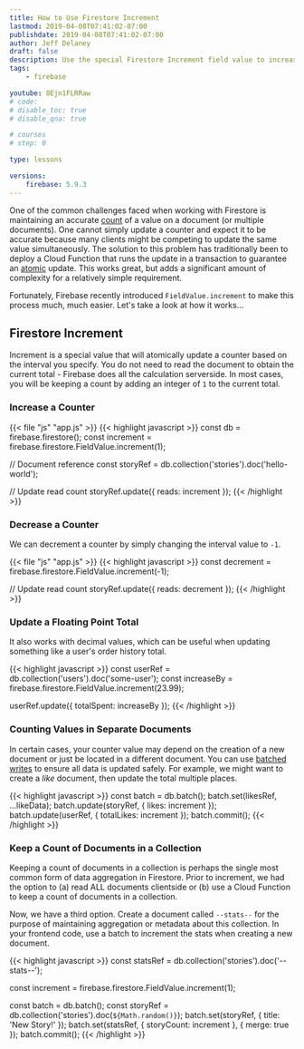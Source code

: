 ```yaml
---
title: How to Use Firestore Increment
lastmod: 2019-04-08T07:41:02-07:00
publishdate: 2019-04-08T07:41:02-07:00
author: Jeff Delaney
draft: false
description: Use the special Firestore Increment field value to increase or decrease numeric values atomically in the database. 
tags: 
    - firebase

youtube: 8Ejn1FLRRaw
# code: 
# disable_toc: true
# disable_qna: true

# courses
# step: 0

type: lessons

versions: 
    firebase: 5.9.3
---
```


One of the common challenges faced when working with Firestore is maintaining an accurate [count](https://firebase.google.com/docs/firestore/solutions/counters) of a value on a document (or multiple documents). One cannot simply update a counter and expect it to be accurate because many clients might be competing to update the same value simultaneously. The solution to this problem has traditionally been to deploy a Cloud Function that runs the update in a transaction to guarantee an [atomic](https://en.wikipedia.org/wiki/Atomicity_(database_systems)) update. This works great, but adds a significant amount of complexity for a relatively simple requirement. 

Fortunately, Firebase recently introduced `FieldValue.increment` to make this process much, much easier. Let's take a look at how it works...

## Firestore Increment

Increment is a special value that will atomically update a counter based on the interval you specify. You do not need to read the document to obtain the current total - Firebase does all the calculation serverside.  In most cases, you will be keeping a count by adding an integer of `1` to the current total.  

### Increase a Counter 

{{< file "js" "app.js" >}}
{{< highlight javascript >}}
const db = firebase.firestore();
const increment = firebase.firestore.FieldValue.increment(1);

// Document reference
const storyRef = db.collection('stories').doc('hello-world');

// Update read count
storyRef.update({ reads: increment });
{{< /highlight >}}

### Decrease a Counter

We can decrement a counter by simply changing the interval value to `-1`. 

{{< file "js" "app.js" >}}
{{< highlight javascript >}}
const decrement = firebase.firestore.FieldValue.increment(-1);

// Update read count
storyRef.update({ reads: decrement });
{{< /highlight >}}

### Update a Floating Point Total

It also works with decimal values, which can be useful when updating something like a user's order history total. 

{{< highlight javascript >}}
const userRef = db.collection('users').doc('some-user');
const increaseBy = firebase.firestore.FieldValue.increment(23.99);

userRef.update({ totalSpent: increaseBy });
{{< /highlight >}}

### Counting Values in Separate Documents

In certain cases, your counter value may depend on the creation of a new document or just be located in a different document. You can use [batched writes](https://firebase.google.com/docs/firestore/manage-data/transactions#batched-writes) to ensure all data is updated safely. For example, we might want to create a *like* document, then update the total multiple places. 

{{< highlight javascript >}}
const batch = db.batch();
batch.set(likesRef, ...likeData);
batch.update(storyRef, { likes: increment });
batch.update(userRef, { totalLikes: increment });
batch.commit();
{{< /highlight >}}

### Keep a Count of Documents in a Collection

Keeping a count of documents in a collection is perhaps the single most common form of data aggregation in Firestore. Prior to increment, we had the option to (a) read ALL documents clientside or (b) use a Cloud Function to keep a count of documents in a collection. 

Now, we have a third option. Create a document called `--stats--` for the purpose of maintaining aggregation or metadata about this collection. In your frontend code, use a batch to increment the stats when creating a new document.  


{{< highlight javascript >}}
const statsRef = db.collection('stories').doc('--stats--');

const increment = firebase.firestore.FieldValue.increment(1);

const batch = db.batch();
const storyRef = db.collection('stories').doc(`${Math.random()}`);
batch.set(storyRef, { title: 'New Story!' });
batch.set(statsRef, { storyCount: increment }, { merge: true });
batch.commit();
{{< /highlight >}}
